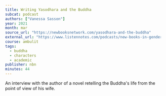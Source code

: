 ```yaml
---
title: Writing Yasodhara and the Buddha
subcat: podcast
authors: ["Vanessa Sasson"]
year: 2021
month: mar
source_url: "https://newbooksnetwork.com/yasodhara-and-the-buddha"
external_url: "https://www.listennotes.com/podcasts/new-books-in-gender/vanessa-r-sasson-yasodhara-bhJR-qn_xau/"
course: ambulit
tags:
  - buddha
  - characters
  - academic
publisher: nbn
minutes: 44
---
```


An interview with the author of a novel retelling the Buddha's life from the point of view of his wife.
